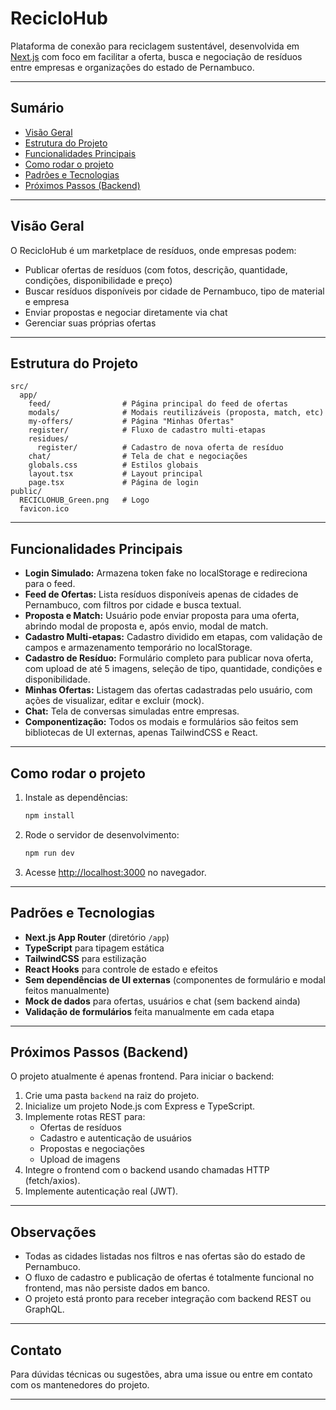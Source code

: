 # RecicloHub

Plataforma de conexão para reciclagem sustentável, desenvolvida em [Next.js](https://nextjs.org) com foco em facilitar a oferta, busca e negociação de resíduos entre empresas e organizações do estado de Pernambuco.

---

## Sumário

- [Visão Geral](#visão-geral)
- [Estrutura do Projeto](#estrutura-do-projeto)
- [Funcionalidades Principais](#funcionalidades-principais)
- [Como rodar o projeto](#como-rodar-o-projeto)
- [Padrões e Tecnologias](#padrões-e-tecnologias)
- [Próximos Passos (Backend)](#próximos-passos-backend)

---

## Visão Geral

O RecicloHub é um marketplace de resíduos, onde empresas podem:
- Publicar ofertas de resíduos (com fotos, descrição, quantidade, condições, disponibilidade e preço)
- Buscar resíduos disponíveis por cidade de Pernambuco, tipo de material e empresa
- Enviar propostas e negociar diretamente via chat
- Gerenciar suas próprias ofertas

---

## Estrutura do Projeto

```
src/
  app/
    feed/                # Página principal do feed de ofertas
    modals/              # Modais reutilizáveis (proposta, match, etc)
    my-offers/           # Página "Minhas Ofertas"
    register/            # Fluxo de cadastro multi-etapas
    residues/
      register/          # Cadastro de nova oferta de resíduo
    chat/                # Tela de chat e negociações
    globals.css          # Estilos globais
    layout.tsx           # Layout principal
    page.tsx             # Página de login
public/
  RECICLOHUB_Green.png   # Logo
  favicon.ico
```

---

## Funcionalidades Principais

- **Login Simulado:** Armazena token fake no localStorage e redireciona para o feed.
- **Feed de Ofertas:** Lista resíduos disponíveis apenas de cidades de Pernambuco, com filtros por cidade e busca textual.
- **Proposta e Match:** Usuário pode enviar proposta para uma oferta, abrindo modal de proposta e, após envio, modal de match.
- **Cadastro Multi-etapas:** Cadastro dividido em etapas, com validação de campos e armazenamento temporário no localStorage.
- **Cadastro de Resíduo:** Formulário completo para publicar nova oferta, com upload de até 5 imagens, seleção de tipo, quantidade, condições e disponibilidade.
- **Minhas Ofertas:** Listagem das ofertas cadastradas pelo usuário, com ações de visualizar, editar e excluir (mock).
- **Chat:** Tela de conversas simuladas entre empresas.
- **Componentização:** Todos os modais e formulários são feitos sem bibliotecas de UI externas, apenas TailwindCSS e React.

---

## Como rodar o projeto

1. Instale as dependências:
   ```bash
   npm install
   ```

2. Rode o servidor de desenvolvimento:
   ```bash
   npm run dev
   ```

3. Acesse [http://localhost:3000](http://localhost:3000) no navegador.

---

## Padrões e Tecnologias

- **Next.js App Router** (diretório `/app`)
- **TypeScript** para tipagem estática
- **TailwindCSS** para estilização
- **React Hooks** para controle de estado e efeitos
- **Sem dependências de UI externas** (componentes de formulário e modal feitos manualmente)
- **Mock de dados** para ofertas, usuários e chat (sem backend ainda)
- **Validação de formulários** feita manualmente em cada etapa

---

## Próximos Passos (Backend)

O projeto atualmente é apenas frontend. Para iniciar o backend:

1. Crie uma pasta `backend` na raiz do projeto.
2. Inicialize um projeto Node.js com Express e TypeScript.
3. Implemente rotas REST para:
   - Ofertas de resíduos
   - Cadastro e autenticação de usuários
   - Propostas e negociações
   - Upload de imagens
4. Integre o frontend com o backend usando chamadas HTTP (fetch/axios).
5. Implemente autenticação real (JWT).

---

## Observações

- Todas as cidades listadas nos filtros e nas ofertas são do estado de Pernambuco.
- O fluxo de cadastro e publicação de ofertas é totalmente funcional no frontend, mas não persiste dados em banco.
- O projeto está pronto para receber integração com backend REST ou GraphQL.

---

## Contato

Para dúvidas técnicas ou sugestões, abra uma issue ou entre em contato com os mantenedores do projeto.

---
